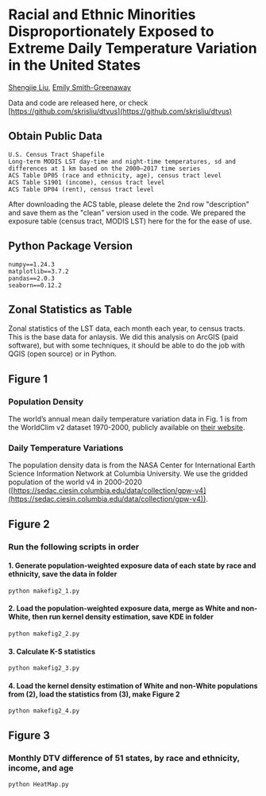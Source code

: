 # Racial and Ethnic Minorities Disproportionately Exposed to Extreme Daily Temperature Variation in the United States

[Shengjie Liu](https://skrisliu.com), [Emily Smith-Greenaway](http://emilysmithgreenaway.org/)

Data and code are released here, or check [https://github.com/skrisliu/dtvus](https://github.com/skrisliu/dtvus)


## Obtain Public Data
    U.S. Census Tract Shapefile
    Long-term MODIS LST day-time and night-time temperatures, sd and differences at 1 km based on the 2000–2017 time series
    ACS Table DP05 (race and ethnicity, age), census tract level
    ACS Table S1901 (income), census tract level
    ACS Table DP04 (rent), census tract level
	
After downloading the ACS table, please delete the 2nd row "description" and save them as the "clean" version used in the code. We prepared the exposure table (census tract, MODIS LST) here for the for the ease of use. 

## Python Package Version
    numpy==1.24.3
    matplotlib==3.7.2
    pandas==2.0.3
    seaborn==0.12.2


## Zonal Statistics as Table

Zonal statistics of the LST data, each month each year, to census tracts. This is the base data for anlaysis. We did this analysis on ArcGIS (paid software), but with some techniques, it should be able to do the job with QGIS (open source) or in Python. 
    

## Figure 1

### Population Density

The world’s annual mean daily temperature variation data in Fig. 1 is from the WorldClim v2 dataset 1970-2000, publicly available on [their website](https://www.worldclim.com/version2). 

### Daily Temperature Variations

The population density data is from the NASA Center for International Earth Science Information Network at Columbia University. We use the gridded population of the world v4 in 2000-2020 ([https://sedac.ciesin.columbia.edu/data/collection/gpw-v4](https://sedac.ciesin.columbia.edu/data/collection/gpw-v4)).


## Figure 2

### Run the following scripts in order

#### 1. Generate population-weighted exposure data of each state by race and ethnicity, save the data in folder
    python makefig2_1.py

#### 2. Load the population-weighted exposure data, merge as White and non-White, then run kernel density estimation, save KDE in folder
    python makefig2_2.py

#### 3. Calculate K-S statistics
    python makefig2_3.py

#### 4. Load the kernel density estimation of White and non-White populations from (2), load the statistics from (3), make Figure 2
    python makefig2_4.py


## Figure 3

### Monthly DTV difference of 51 states, by race and ethnicity, income, and age
    python HeatMap.py
